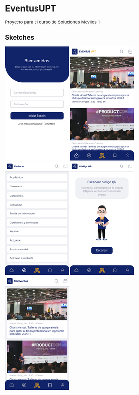 # EventusUPT
Proyecto para el curso de Soluciones Moviles 1

## Sketches
<img src="https://github.com/anngelnts/EventusUPT/blob/master/sketches/Login.jpg?raw=true" width="210" height="373" />
<img src="https://github.com/anngelnts/EventusUPT/blob/master/sketches/Home.jpg?raw=true" width="210" height="373" />
<img src="https://github.com/anngelnts/EventusUPT/blob/master/sketches/Explore.jpg?raw=true" width="210" height="373" />
<img src="https://github.com/anngelnts/EventusUPT/blob/master/sketches/QR.jpg?raw=true" width="210" height="373" />
<img src="https://github.com/anngelnts/EventusUPT/blob/master/sketches/Event.jpg?raw=true" width="210" height="373" 
<img src="https://github.com/anngelnts/EventusUPT/blob/master/sketches/Profile.jpg?raw=true" width="210" height="373" />
